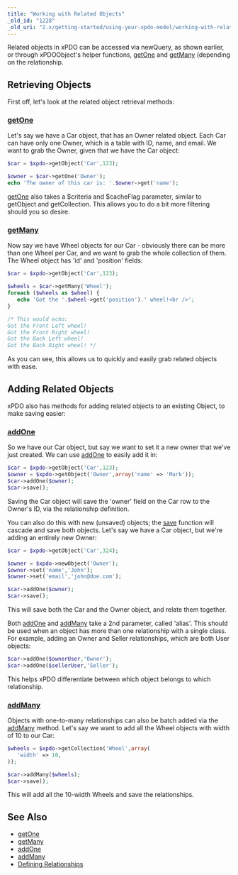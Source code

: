 ```yaml
---
title: "Working with Related Objects"
_old_id: "1228"
_old_uri: "2.x/getting-started/using-your-xpdo-model/working-with-related-objects"
---
```


Related objects in xPDO can be accessed via newQuery, as shown earlier, or through xPDOObject's helper functions, [getOne](extending-modx/xpdo/class-reference/xpdoobject/related-object-accessors/getone "getOne") and [getMany](extending-modx/xpdo/class-reference/xpdoobject/related-object-accessors/getmany "getMany") (depending on the relationship.

## Retrieving Objects

First off, let's look at the related object retrieval methods:

### [getOne](extending-modx/xpdo/class-reference/xpdoobject/related-object-accessors/getone "getOne")

Let's say we have a Car object, that has an Owner related object. Each Car can have only one Owner, which is a table with ID, name, and email. We want to grab the Owner, given that we have the Car object:

``` php 
$car = $xpdo->getObject('Car',123);

$owner = $car->getOne('Owner');
echo 'The owner of this car is: '.$owner->get('name');
```

[getOne](extending-modx/xpdo/class-reference/xpdoobject/related-object-accessors/getone "getOne") also takes a $criteria and $cacheFlag parameter, similar to getObject and getCollection. This allows you to do a bit more filtering should you so desire.

### [getMany](extending-modx/xpdo/class-reference/xpdoobject/related-object-accessors/getmany "getMany")

Now say we have Wheel objects for our Car - obviously there can be more than one Wheel per Car, and we want to grab the whole collection of them. The Wheel object has 'id' and 'position' fields:

``` php 
$car = $xpdo->getObject('Car',123);

$wheels = $car->getMany('Wheel');
foreach ($wheels as $wheel) {
   echo 'Got the '.$wheel->get('position').' wheel!<br />';
}

/* This would echo:
Got the Front Left wheel!
Got the Front Right wheel!
Got the Back Left wheel!
Got the Back Right wheel! */
```

As you can see, this allows us to quickly and easily grab related objects with ease.

## Adding Related Objects

xPDO also has methods for adding related objects to an existing Object, to make saving easier:

### [addOne](extending-modx/xpdo/class-reference/xpdoobject/related-object-accessors/addone "addOne")

So we have our Car object, but say we want to set it a new owner that we've just created. We can use [addOne](extending-modx/xpdo/class-reference/xpdoobject/related-object-accessors/addone "addOne") to easily add it in:

``` php 
$car = $xpdo->getObject('Car',123);
$owner = $xpdo->getObject('Owner',array('name' => 'Mark'));
$car->addOne($owner);
$car->save(); 
```

Saving the Car object will save the 'owner' field on the Car row to the Owner's ID, via the relationship definition.

You can also do this with new (unsaved) objects; the [save](extending-modx/xpdo/class-reference/xpdoobject/persistence-methods/save "save") function will cascade and save both objects. Let's say we have a Car object, but we're adding an entirely new Owner:

``` php 
$car = $xpdo->getObject('Car',324);

$owner = $xpdo->newObject('Owner');
$owner->set('name','John');
$owner->set('email','john@doe.com');

$car->addOne($owner);
$car->save();
```

This will save both the Car and the Owner object, and relate them together.

Both [addOne](extending-modx/xpdo/class-reference/xpdoobject/related-object-accessors/addone "addOne") and [addMany](extending-modx/xpdo/class-reference/xpdoobject/related-object-accessors/addmany "addMany") take a 2nd parameter, called 'alias'. This should be used when an object has more than one relationship with a single class. For example, adding an Owner and Seller relationships, which are both User objects:

``` php 
$car->addOne($ownerUser,'Owner');
$car->addOne($sellerUser,'Seller');
```

This helps xPDO differentiate between which object belongs to which relationship.

### [addMany](extending-modx/xpdo/class-reference/xpdoobject/related-object-accessors/addmany "addMany")

Objects with one-to-many relationships can also be batch added via the [addMany](extending-modx/xpdo/class-reference/xpdoobject/related-object-accessors/addmany "addMany") method. Let's say we want to add all the Wheel objects with width of 10 to our Car:

``` php 
$wheels = $xpdo->getCollection('Wheel',array(
   'width' => 10,
));

$car->addMany($wheels);
$car->save();
```

This will add all the 10-width Wheels and save the relationships.

## See Also

- [getOne](extending-modx/xpdo/class-reference/xpdoobject/related-object-accessors/getone "getOne")
- [getMany](extending-modx/xpdo/class-reference/xpdoobject/related-object-accessors/getmany "getMany")
- [addOne](extending-modx/xpdo/class-reference/xpdoobject/related-object-accessors/addone "addOne")
- [addMany](extending-modx/xpdo/class-reference/xpdoobject/related-object-accessors/addmany "addMany")
- [Defining Relationships](xpdo/getting-started/creating-a-model-with-xpdo/defining-a-schema/defining-relationships "Defining Relationships")